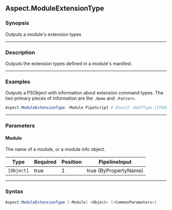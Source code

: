 Aspect.ModuleExtensionType
--------------------------

### Synopsis
Outputs a module's extension types

---

### Description

Outputs the extension types defined in a module's manifest.

---

### Examples
Outputs a PSObject with information about extension command types.
The two primary pieces of information are the `.Name` and `.Pattern`.

```PowerShell
Aspect.ModuleExtensionType -Module PipeScript # Should -BeOfType ([PSObject])
```

---

### Parameters
#### **Module**
The name of a module, or a module info object.

|Type      |Required|Position|PipelineInput        |
|----------|--------|--------|---------------------|
|`[Object]`|true    |1       |true (ByPropertyName)|

---

### Syntax
```PowerShell
Aspect.ModuleExtensionType [-Module] <Object> [<CommonParameters>]
```
